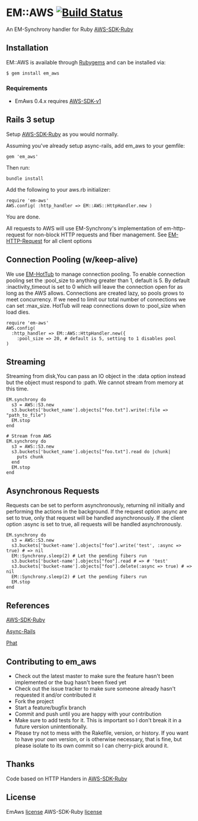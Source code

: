 # EM::AWS [![Build Status](https://travis-ci.org/JoshMcKin/em_aws.svg)](https://travis-ci.org/JoshMcKin/em_aws)
An EM-Synchrony handler for Ruby [AWS-SDK-Ruby](https://github.com/aws/aws-sdk-ruby)
## Installation

EM::AWS is available through [Rubygems](https://rubygems.org/gems/em_aws) and can be installed via:

    $ gem install em_aws

### Requirements

  * EmAws 0.4.x requires [AWS-SDK-v1](https://github.com/aws/aws-sdk-ruby/blob/aws-sdk-v1)

## Rails 3 setup

Setup [AWS-SDK-Ruby](https://github.com/aws/aws-sdk-ruby/blob/aws-sdk-v1/README.md) as you would normally.

Assuming you've already setup async-rails, add em_aws to your gemfile:
    
    gem 'em_aws'

Then run:
    
    bundle install

Add the following to your aws.rb initializer:

    require 'em-aws'
    AWS.config( :http_handler => EM::AWS::HttpHandler.new ) 

You are done. 

All requests to AWS will use EM-Synchrony's implementation of em-http-request for non-block HTTP requests and fiber management. See [EM-HTTP-Request](https://github.com/igrigorik/em-http-request/wiki/Issuing-Requests#available-connection--request-parameters) for all client options

## Connection Pooling (w/keep-alive)

We use [EM-HotTub](https://github.com/JoshMcKin/em-hot_tub) to manage connection pooling. To enable connection pooling set the :pool_size to anything greater than 1, default is 5. By default :inactivity_timeout is set to 0 which will leave the connection open for as long as the AWS allows. Connections are created lazy, so pools grows to meet concurrency. If we need to limit our total number of connections we can set :max_size. HotTub will reap connections down to :pool_size when load dies.
    
    require 'em-aws'
    AWS.config(
      :http_handler => EM::AWS::HttpHandler.new({
        :pool_size => 20, # default is 5, setting to 1 disables pool
    )

## Streaming
Streaming from disk,You can pass an IO object in the :data option instead but the object must 
respond to :path. We cannot stream from memory at this time.

    EM.synchrony do
      s3 = AWS::S3.new 
      s3.buckets['bucket_name'].objects["foo.txt"].write(:file => "path_to_file")
      EM.stop
    end

    # Stream from AWS
    EM.synchrony do
      s3 = AWS::S3.new 
      s3.buckets['bucket_name'].objects["foo.txt"].read do |chunk|
        puts chunk
      end
      EM.stop
    end

## Asynchronous Requests
Requests can be set to perform asynchronously, returning nil initially and performing
the actions in the background. If the request option :async are set to true, only
that request will be handled asynchronously. If the client option :async is set to true,
all requests will be handled asynchronously.

    EM.synchrony do
      s3 = AWS::S3.new
      s3.buckets['bucket-name'].objects["foo"].write('test', :async => true) # => nil
      EM::Synchrony.sleep(2) # Let the pending fibers run
      s3.buckets['bucket-name'].objects["foo"].read # => # 'test'
      s3.buckets['bucket-name'].objects["foo"].delete(:async => true) # => nil
      EM::Synchrony.sleep(2) # Let the pending fibers run
      EM.stop
    end

## References

  [AWS-SDK-Ruby](https://github.com/aws/aws-sdk-ruby)

  [Async-Rails](https://github.com/igrigorik/async-rails)

  [Phat](http://www.mikeperham.com/2010/04/03/introducing-phat-an-asynchronous-rails-app/)

## Contributing to em_aws
 
* Check out the latest master to make sure the feature hasn't been implemented or the bug hasn't been fixed yet
* Check out the issue tracker to make sure someone already hasn't requested it and/or contributed it
* Fork the project
* Start a feature/bugfix branch
* Commit and push until you are happy with your contribution
* Make sure to add tests for it. This is important so I don't break it in a future version unintentionally.
* Please try not to mess with the Rakefile, version, or history. If you want to have your own version, or is otherwise necessary, that is fine, but please isolate to its own commit so I can cherry-pick around it.

## Thanks

Code based on HTTP Handers in [AWS-SDK-Ruby](https://github.com/aws/aws-sdk-ruby/blob/master/README.rdoc)

## License

EmAws [license](https://github.com/JoshMcKin/em_aws/blob/master/LICENSE.txt)
AWS-SDK-Ruby [license](https://github.com/aws/aws-sdk-for-ruby/blob/master/LICENSE.txt)
